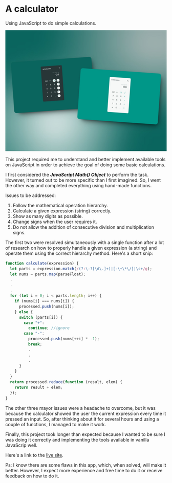 # A calculator

Using JavaScript to do simple calculations.

![Picture](/assets/images/screenshot.jpeg)

This project required me to understand and better implement available tools on JavaScript in order to achieve the goal of doing some basic calculations. 

I first considered the ***JavaScript Math() Object*** to perform the task. However, it turned out to be more specific than I first imagined. So, I went the other way and completed everything using hand-made functions.

Issues to be addressed:
1. Follow the mathematical operation hierarchy.
2. Calculate a given expression (string) correctly.
3. Show as many digits as possible.
4. Change signs when the user requires it.
5. Do not allow the addition of consecutive division and multiplication signs.

The first two were resolved simultaneously with a single function after a lot of research on how to properly handle a given expression (a string) and operate them using the correct hierarchy method. Here's a short snip:

```js 
function calculate(expression) {
  let parts = expression.match(/(?:\-?[\d\.]+)|[-\+\*\/]|\s+/g);
  let nums = parts.map(parseFloat);
  .
  .
  .
  for (let i = 0; i < parts.length; i++) {
    if (nums[i] === nums[i]) {
      processed.push(nums[i]);
    } else {
      switch (parts[i]) {
        case "+":
          continue; //ignore
        case "-":
          processed.push(nums[++i] * -1);
          break;
          .
          .
          .
      }
    }
  }
  return processed.reduce(function (result, elem) {
    return result + elem;
  });
}
```

The other three mayor issues were a headache to overcome, but it was because the calculator showed the user the current expression every time it pressed an input. So, after thinking about it for several hours and using a couple of functions, I managed to make it work.

Finally, this project took longer than expected because I wanted to be sure I was doing it correctly and implementing the tools available in vanilla JavaScrip well.

Here's a link to the [live site](https://gregorim04.github.io/js-calculator/).

Ps: I know there are some flaws in this app, which, when solved, will make it better. However, I expect more experience and free time to do it or receive feedback on how to do it.